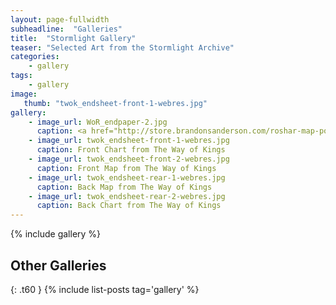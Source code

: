```yaml
---
layout: page-fullwidth
subheadline:  "Galleries"
title:  "Stormlight Gallery"
teaser: "Selected Art from the Stormlight Archive"
categories:
    - gallery
tags:
    - gallery
image:
   thumb: "twok_endsheet-front-1-webres.jpg"
gallery:
    - image_url: WoR_endpaper-2.jpg
      caption: <a href="http://store.brandonsanderson.com/roshar-map-poster/">Map of Roshar</a>
    - image_url: twok_endsheet-front-1-webres.jpg
      caption: Front Chart from The Way of Kings
    - image_url: twok_endsheet-front-2-webres.jpg
      caption: Front Map from The Way of Kings
    - image_url: twok_endsheet-rear-1-webres.jpg
      caption: Back Map from The Way of Kings
    - image_url: twok_endsheet-rear-2-webres.jpg
      caption: Back Chart from The Way of Kings
---
```


{% include gallery %}


## Other Galleries
{: .t60 }
{% include list-posts tag='gallery' %}
